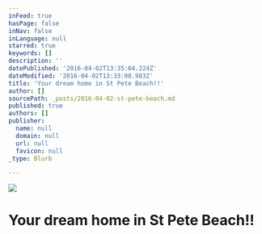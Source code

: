 ```yaml
---
inFeed: true
hasPage: false
inNav: false
inLanguage: null
starred: true
keywords: []
description: ''
datePublished: '2016-04-02T13:35:04.224Z'
dateModified: '2016-04-02T13:33:08.983Z'
title: 'Your dream home in St Pete Beach!!'
author: []
sourcePath: _posts/2016-04-02-st-pete-beach.md
published: true
authors: []
publisher:
  name: null
  domain: null
  url: null
  favicon: null
_type: Blurb

---
```

![](https://the-grid-user-content.s3-us-west-2.amazonaws.com/316d32cd-bfc4-4a10-829c-dfd3f4b55d72.jpg)

# Your dream home in St Pete Beach!!